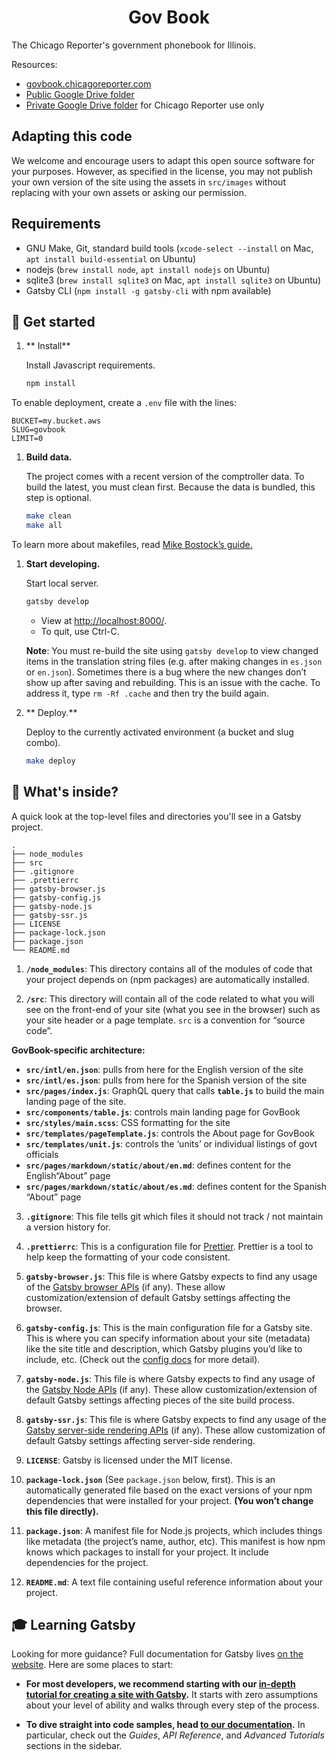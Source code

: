 <h1 align="center">
    Gov Book
</h1>

The Chicago Reporter's government phonebook for Illinois.

Resources:

* [govbook.chicagoreporter.com](https://govbook.chicagoreporter.com)
* [Public Google Drive folder](https://drive.google.com/open?id=1TOPJV777cxm63pN56ujRelKA9F-RymzG)
* [Private Google Drive folder](https://drive.google.com/drive/folders/19VgPYMBrVSXkCXu_cbm3XAdcvp7SVuvm) for Chicago Reporter use only

## Adapting this code

We welcome and encourage users to adapt this open source software for your purposes. However, as specified in the license, you may not publish your own version of the site using the assets in `src/images` without replacing with your own assets or asking our permission.

## Requirements

* GNU Make, Git, standard build tools (`xcode-select --install` on Mac, `apt install build-essential` on Ubuntu)
* nodejs (`brew install node`, `apt install nodejs` on Ubuntu)
* sqlite3 (`brew install sqlite3` on Mac, `apt install sqlite3` on Ubuntu)
* Gatsby CLI (`npm install -g gatsby-cli` with npm available)


## 🚀 Get started

1.  ** Install**

    Install Javascript requirements.

    ```sh
    npm install
    ```

To enable deployment, create a `.env` file with the lines:

```
BUCKET=my.bucket.aws
SLUG=govbook
LIMIT=0
```

1.  **Build data.**

    The project comes with a recent version of the comptroller data. To build the latest, you must clean first. Because the data is bundled, this step is optional.

    ```sh
    make clean
    make all
    ```
 To learn more about makefiles, read [Mike Bostock’s guide.](https://bost.ocks.org/mike/make/)

1.  **Start developing.**

    Start local server.

    ```sh
    gatsby develop
    ```
      * View at [http://localhost:8000/](http://localhost:8000/).
      * To quit, use Ctrl-C.

    **Note**: You must re-build the site using `gatsby develop` to view changed items in the translation string files (e.g. after making changes in `es.json` or `en.json`). Sometimes there is a bug where the new changes don’t show up after saving and rebuilding. This is an issue with the cache. To address it, type `rm -Rf .cache` and then try the build again.

2. ** Deploy.**

    Deploy to the currently activated environment (a bucket and slug combo).

    ```sh
    make deploy
    ```

## 🧐 What's inside?

A quick look at the top-level files and directories you'll see in a Gatsby project.

    .
    ├── node_modules
    ├── src
    ├── .gitignore
    ├── .prettierrc
    ├── gatsby-browser.js
    ├── gatsby-config.js
    ├── gatsby-node.js
    ├── gatsby-ssr.js
    ├── LICENSE
    ├── package-lock.json
    ├── package.json
    └── README.md

1.  **`/node_modules`**: This directory contains all of the modules of code that your project depends on (npm packages) are automatically installed.

2.  **`/src`**: This directory will contain all of the code related to what you will see on the front-end of your site (what you see in the browser) such as your site header or a page template. `src` is a convention for “source code”.


  **GovBook-specific architecture:**
  * **`src/intl/en.json`**: pulls from here for the English version of the site
  * **`src/intl/es.json`**: pulls from here for the Spanish version of the site
  * **`src/pages/index.js`**: GraphQL query that calls **`table.js`** to build the main landing page of the site.
  * **`src/components/table.js`**: controls main landing page for GovBook
  * **`src/styles/main.scss`**: CSS formatting for the site
  * **`src/templates/pageTemplate.js`**: controls the About page for GovBook
  * **`src/templates/unit.js`**: controls the ‘units’ or individual listings of govt officials
  * **`src/pages/markdown/static/about/en.md`**:  defines content for the English“About” page
  * **`src/pages/markdown/static/about/es.md`**:  defines content for the Spanish “About” page

3.  **`.gitignore`**: This file tells git which files it should not track / not maintain a version history for.

4.  **`.prettierrc`**: This is a configuration file for [Prettier](https://prettier.io/). Prettier is a tool to help keep the formatting of your code consistent.

5.  **`gatsby-browser.js`**: This file is where Gatsby expects to find any usage of the [Gatsby browser APIs](https://www.gatsbyjs.org/docs/browser-apis/) (if any). These allow customization/extension of default Gatsby settings affecting the browser.

6.  **`gatsby-config.js`**: This is the main configuration file for a Gatsby site. This is where you can specify information about your site (metadata) like the site title and description, which Gatsby plugins you’d like to include, etc. (Check out the [config docs](https://www.gatsbyjs.org/docs/gatsby-config/) for more detail).

7.  **`gatsby-node.js`**: This file is where Gatsby expects to find any usage of the [Gatsby Node APIs](https://www.gatsbyjs.org/docs/node-apis/) (if any). These allow customization/extension of default Gatsby settings affecting pieces of the site build process.

8.  **`gatsby-ssr.js`**: This file is where Gatsby expects to find any usage of the [Gatsby server-side rendering APIs](https://www.gatsbyjs.org/docs/ssr-apis/) (if any). These allow customization of default Gatsby settings affecting server-side rendering.

9.  **`LICENSE`**: Gatsby is licensed under the MIT license.

10. **`package-lock.json`** (See `package.json` below, first). This is an automatically generated file based on the exact versions of your npm dependencies that were installed for your project. **(You won’t change this file directly).**

11. **`package.json`**: A manifest file for Node.js projects, which includes things like metadata (the project’s name, author, etc). This manifest is how npm knows which packages to install for your project. It include dependencies for the project.

12. **`README.md`**: A text file containing useful reference information about your project.



## 🎓 Learning Gatsby

Looking for more guidance? Full documentation for Gatsby lives [on the website](https://www.gatsbyjs.org/). Here are some places to start:

- **For most developers, we recommend starting with our [in-depth tutorial for creating a site with Gatsby](https://www.gatsbyjs.org/tutorial/).** It starts with zero assumptions about your level of ability and walks through every step of the process.

- **To dive straight into code samples, head [to our documentation](https://www.gatsbyjs.org/docs/).** In particular, check out the _Guides_, _API Reference_, and _Advanced Tutorials_ sections in the sidebar.
